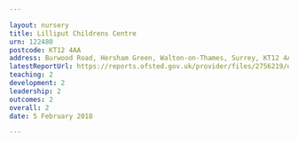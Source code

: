 ```yaml
---

layout: nursery
title: Lilliput Childrens Centre
urn: 122480
postcode: KT12 4AA
address: Burwood Road, Hersham Green, Walton-on-Thames, Surrey, KT12 4AA
latestReportUrl: https://reports.ofsted.gov.uk/provider/files/2756219/urn/122480.pdf
teaching: 2
development: 2
leadership: 2
outcomes: 2
overall: 2
date: 5 February 2018

---
```

